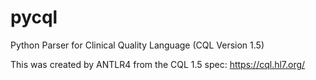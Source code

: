 # pycql
Python Parser for Clinical Quality Language (CQL Version 1.5)

This was created by ANTLR4 from the CQL 1.5 spec: https://cql.hl7.org/
